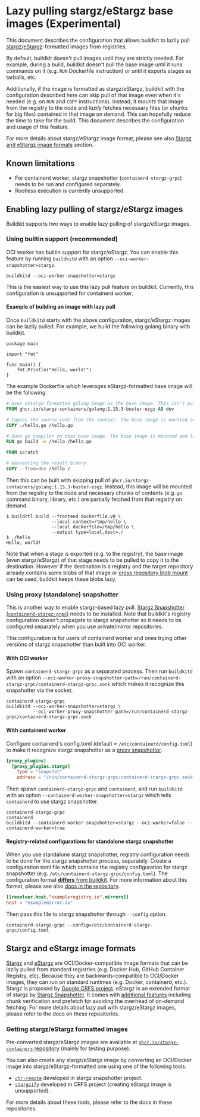 # Lazy pulling stargz/eStargz base images (Experimental)

This document describes the configuration that allows buildkit to lazily pull [stargz](https://github.com/google/crfs/blob/master/README.md#introducing-stargz)/[eStargz](https://github.com/containerd/stargz-snapshotter/blob/master/docs/stargz-estargz.md)-formatted images from registries.

By default, buildkit doesn't pull images until they are strictly needed.
For example, during a build, buildkit doesn't pull the base image until it runs commands on it (e.g. `RUN` Dockerfile instruction) or until it exports stages as tarballs, etc.

Additionally, if the image is formatted as stargz/eStargz, buildkit with the configuration described here can skip pull of that image even when it's needed (e.g. on `RUN` and `COPY` instructions).
Instead, it *mounts* that image from the registry to the node and *lazily* fetches necessary files (or chunks for big files) contained in that image on demand.
This can hopefully reduce the time to take for the build.
This document describes the configuration and usage of this feature.

For more details about stargz/eStargz image format, please see also [Stargz and eStargz image formats](#stargz-and-estargz-image-formats) section.

## Known limitations

- For containerd worker, stargz snapshotter (`containerd-stargz-grpc`) needs to be run and configured separately.
- Rootless execution is currently unsupported.

## Enabling lazy pulling of stargz/eStargz images

Buildkit supports two ways to enable lazy pulling of stargz/eStargz images.

### Using builtin support (recommended)

OCI worker has builtin support for stargz/eStargz.
You can enable this feature by running `buildkitd` with an option `--oci-worker-snapshotter=stargz`.

```
buildkitd --oci-worker-snapshotter=stargz
```

This is the easiest way to use this lazy pull feature on buildkit.
Currently, this configuration is unsupported for containerd worker.

#### Example of building an image with lazy pull

Once `buildkitd` starts with the above configuration, stargz/eStargz images can be lazily pulled.
For example, we build the following golang binary with buildkit.

```golang
package main

import "fmt"

func main() {
	fmt.Println("Hello, world!")
}
```

The example Dockerfile which leverages eStargz-formatted base image will be the following.

```Dockerfile
# Uses eStargz-formatted golang image as the base image. This isn't pulled here.
FROM ghcr.io/stargz-containers/golang:1.15.3-buster-esgz AS dev

# Copies the source code from the context. The base image is mounted and lazily pulled.
COPY ./hello.go /hello.go

# Runs go compiler on that base image. The base image is mounted and lazily pulled.
RUN go build -o /hello /hello.go

FROM scratch

# Harvesting the result binary.
COPY --from=dev /hello /
```

Then this can be built with skipping pull of `ghcr.io/stargz-containers/golang:1.15.3-buster-esgz`.
Instead, this image will be mounted from the registry to the node and necessary chunks of contents (e.g. `go` command binary, library, etc.) are partially fetched from that registry on demand.

```
$ buildctl build --frontend dockerfile.v0 \
                 --local context=/tmp/hello \
                 --local dockerfile=/tmp/hello \
                 --output type=local,dest=./
$ ./hello
Hello, world!
```

Note that when a stage is exported (e.g. to the registry), the base image (even stargz/eStargz) of that stage needs to be pulled to copy it to the destination.
However if the destination is a registry and the target repository already contains some blobs of that image or [cross repository blob mount](https://docs.docker.com/registry/spec/api/#cross-repository-blob-mount) can be used, buildkit keeps these blobs lazy.

### Using proxy (standalone) snapshotter

This is another way to enable stargz-based lazy pull.
[Stargz Snapshotter (`containerd-stargz-grpc`)](https://github.com/containerd/stargz-snapshotter) needs to be installed.
Note that buildkit's registry configuration doesn't propagate to stargz snapshotter so it needs to be configured separately when you use private/mirror repositories.

This configuration is for users of containerd worker and ones trying other versions of stargz snapshotter than built into OCI worker.

#### With OCI worker

Spawn `containerd-stargz-grpc` as a separated process.
Then run `buildkitd` with an option `--oci-worker-proxy-snapshotter-path=/run/containerd-stargz-grpc/containerd-stargz-grpc.sock` which makes it recognize this snapshotter via the socket.

```
containerd-stargz-grpc
buildkitd --oci-worker-snapshotter=stargz \
          --oci-worker-proxy-snapshotter-path=/run/containerd-stargz-grpc/containerd-stargz-grpc.sock
```

#### With containerd worker

Configure containerd's config.toml (default = `/etc/containerd/config.toml`) to make it recognize stargz snapshotter as a [proxy snapshotter](https://github.com/containerd/containerd/blob/master/PLUGINS.md#proxy-plugins).

```toml
[proxy_plugins]
  [proxy_plugins.stargz]
    type = "snapshot"
    address = "/run/containerd-stargz-grpc/containerd-stargz-grpc.sock"
```

Then spawn `containerd-stargz-grpc` and `containerd`, and run `buildkitd` with an option `--containerd-worker-snapshotter=stargz` which tells `containerd` to use stargz snapshotter.

```
containerd-stargz-grpc
containerd
buildkitd --containerd-worker-snapshotter=stargz --oci-worker=false --containerd-worker=true
```

#### Registry-related configurations for standalone stargz snapshotter

When you use standalone stargz snapshotter, registry configuration needs to be done for the stargz snapshotter process, separately.
Create a configuration toml file which contains the registry configuration for stargz snapshotter (e.g. `/etc/containerd-stargz-grpc/config.toml`).
The configuration format [**differs** from buildkit](https://github.com/containerd/stargz-snapshotter/blob/master/cmd/containerd-stargz-grpc/config.go).
For more information about this format, please see also [docs in the repository](https://github.com/containerd/stargz-snapshotter/blob/master/docs/overview.md#registry-related-configuration).

```toml
[[resolver.host."exampleregistry.io".mirrors]]
host = "examplemirror.io"
```

Then pass this file to stargz snapshotter through `--config` option.

```
containerd-stargz-grpc --config=/etc/containerd-stargz-grpc/config.toml
```

## Stargz and eStargz image formats

[Stargz](https://github.com/google/crfs/blob/master/README.md#introducing-stargz) and [eStargz](https://github.com/containerd/stargz-snapshotter/blob/master/docs/stargz-estargz.md) are OCI/Docker-compatible image formats that can be lazily pulled from standard registries (e.g. Docker Hub, GitHub Container Registry, etc).
Because they are backwards-compatible to OCI/Docker images, they can run on standard runtimes (e.g. Docker, containerd, etc.).
Stargz is proposed by [Google CRFS project](https://github.com/google/crfs).
eStargz is an extended format of stargz by [Stargz Snapshotter](https://github.com/containerd/stargz-snapshotter).
It comes with [additional features](https://github.com/containerd/stargz-snapshotter/blob/master/docs/stargz-estargz.md#estargz-archive-format) including chunk verification and prefetch for avoiding the overhead of on-demand fetching.
For more details about lazy pull with stargz/eStargz images, please refer to the docs on these repositories.

### Getting stargz/eStargz formatted images

Pre-converted stargz/eStargz images are available at [`ghcr.io/stargz-containers` repository](https://github.com/containerd/stargz-snapshotter/blob/master/docs/pre-converted-images.md) (mainly for testing purpose).

You can also create any stargz/eStargz image by converting an OCI/Docker image into stargz/eStargz-formatted one using one of the following tools.

- [`ctr-remote`](https://github.com/containerd/stargz-snapshotter#creating-stargz-images-and-further-optimization) developed in stargz snapshotter project.
- [`stargzify`](https://github.com/google/crfs/tree/master/stargz/stargzify) developed in CRFS project (creating eStargz image is unsupported).

For more details about these tools, please refer to the docs in these repositories.
